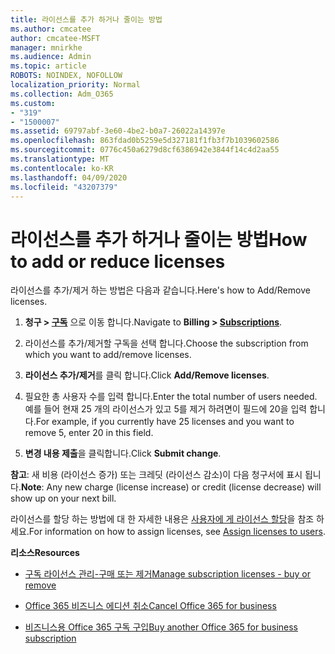 ```yaml
---
title: 라이선스를 추가 하거나 줄이는 방법
ms.author: cmcatee
author: cmcatee-MSFT
manager: mnirkhe
ms.audience: Admin
ms.topic: article
ROBOTS: NOINDEX, NOFOLLOW
localization_priority: Normal
ms.collection: Adm_O365
ms.custom:
- "319"
- "1500007"
ms.assetid: 69797abf-3e60-4be2-b0a7-26022a14397e
ms.openlocfilehash: 863fdad0b5259e5d327181f1fb3f7b1039602586
ms.sourcegitcommit: 0776c450a6279d8cf6386942e3844f14c4d2aa55
ms.translationtype: MT
ms.contentlocale: ko-KR
ms.lasthandoff: 04/09/2020
ms.locfileid: "43207379"
---
```

# <a name="how-to-add-or-reduce-licenses"></a><span data-ttu-id="31f27-102">라이선스를 추가 하거나 줄이는 방법</span><span class="sxs-lookup"><span data-stu-id="31f27-102">How to add or reduce licenses</span></span>

<span data-ttu-id="31f27-103">라이선스를 추가/제거 하는 방법은 다음과 같습니다.</span><span class="sxs-lookup"><span data-stu-id="31f27-103">Here's how to Add/Remove licenses.</span></span>
  
1. <span data-ttu-id="31f27-104">**청구 > [구독](https://portal.office.com/adminportal/home#/subscriptions)** 으로 이동 합니다.</span><span class="sxs-lookup"><span data-stu-id="31f27-104">Navigate to **Billing > [Subscriptions](https://portal.office.com/adminportal/home#/subscriptions)**.</span></span>

2. <span data-ttu-id="31f27-105">라이선스를 추가/제거할 구독을 선택 합니다.</span><span class="sxs-lookup"><span data-stu-id="31f27-105">Choose the subscription from which you want to add/remove licenses.</span></span>

3. <span data-ttu-id="31f27-106">**라이선스 추가/제거**를 클릭 합니다.</span><span class="sxs-lookup"><span data-stu-id="31f27-106">Click **Add/Remove licenses**.</span></span>

4. <span data-ttu-id="31f27-107">필요한 총 사용자 수를 입력 합니다.</span><span class="sxs-lookup"><span data-stu-id="31f27-107">Enter the total number of users needed.</span></span> <span data-ttu-id="31f27-108">예를 들어 현재 25 개의 라이선스가 있고 5를 제거 하려면이 필드에 20을 입력 합니다.</span><span class="sxs-lookup"><span data-stu-id="31f27-108">For example, if you currently have 25 licenses and you want to remove 5, enter 20 in this field.</span></span>

5. <span data-ttu-id="31f27-109">**변경 내용 제출**을 클릭합니다.</span><span class="sxs-lookup"><span data-stu-id="31f27-109">Click **Submit change**.</span></span>

<span data-ttu-id="31f27-110">**참고**: 새 비용 (라이선스 증가) 또는 크레딧 (라이선스 감소)이 다음 청구서에 표시 됩니다.</span><span class="sxs-lookup"><span data-stu-id="31f27-110">**Note**: Any new charge (license increase) or credit (license decrease) will show up on your next bill.</span></span>

<span data-ttu-id="31f27-111">라이선스를 할당 하는 방법에 대 한 자세한 내용은 [사용자에 게 라이선스 할당](https://docs.microsoft.com/microsoft-365/admin/manage/assign-licenses-to-users)을 참조 하세요.</span><span class="sxs-lookup"><span data-stu-id="31f27-111">For information on how to assign licenses, see [Assign licenses to users](https://docs.microsoft.com/microsoft-365/admin/manage/assign-licenses-to-users).</span></span>

 <span data-ttu-id="31f27-112">**리소스**</span><span class="sxs-lookup"><span data-stu-id="31f27-112">**Resources**</span></span>
  
- [<span data-ttu-id="31f27-113">구독 라이선스 관리-구매 또는 제거</span><span class="sxs-lookup"><span data-stu-id="31f27-113">Manage subscription licenses - buy or remove</span></span>](https://docs.microsoft.com/en-us/microsoft-365/commerce/licenses/buy-licenses)

- [<span data-ttu-id="31f27-114">Office 365 비즈니스 에디션 취소</span><span class="sxs-lookup"><span data-stu-id="31f27-114">Cancel Office 365 for business</span></span>](https://support.office.com/article/Cancel-Office-365-for-business-b1bc0bef-4608-4601-813a-cdd9f746709a)

- [<span data-ttu-id="31f27-115">비즈니스용 Office 365 구독 구입</span><span class="sxs-lookup"><span data-stu-id="31f27-115">Buy another Office 365 for business subscription</span></span>](https://support.office.com/article/Buy-another-Office-365-for-business-subscription-fab3b86c-3359-4042-8692-5d4dc7550b7c)
